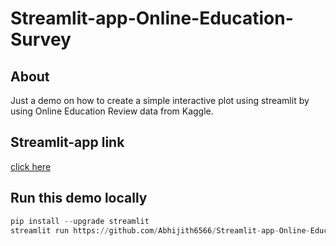 # Streamlit-app-Online-Education-Survey


## About

Just a demo on how to create a simple interactive plot using streamlit by using Online Education Review data from Kaggle. 

## Streamlit-app link

[click here](https://share.streamlit.io/abhijith6566/streamlit-app-online-education-survey/main/app.py)


## Run this demo locally

```python
pip install --upgrade streamlit
streamlit run https://github.com/Abhijith6566/Streamlit-app-Online-Education/blob/main/app.py
```
